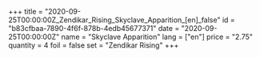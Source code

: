 +++
title = "2020-09-25T00:00:00Z_Zendikar_Rising_Skyclave_Apparition_[en]_false"
id = "b83cfbaa-7890-4f6f-878b-4edb45677371"
date = "2020-09-25T00:00:00Z"
name = "Skyclave Apparition"
lang = ["en"]
price = "2.75"
quantity = 4
foil = false
set = "Zendikar Rising"
+++
